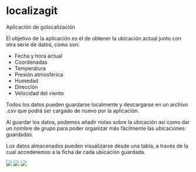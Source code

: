 # localizagit
Aplicación de golocalización

El objetivo de la aplicación es el de obtener la ubicación actual junto con otra serie de datos, como son:
- Fecha y hora actual
- Coordenadas
- Temperatura
- Presión atmosférica
- Humedad
- Dirección
- Velocidad del viento

Todos los datos pueden guardarse localmente y descargarse en un archivo .csv que podrá ser cargado de nuevo por la aplicación.

Al guardar los datos, podemos añadir notas sobre la ubicación así como dar un nombre de grupo para poder organizar más fácilmente las ubicaciones guardadas.

Los datos almacenados pueden visualizarse desde una tabla, a través de la cual accederemos a la ficha de cada ubicación guardada.

<img src="https://cartaconqr.com/localizagit/img/localiza01.png">
<img src="https://cartaconqr.com/localizagit/img/localiza02.png">
<img src="https://cartaconqr.com/localizagit/img/localiza03.png">
